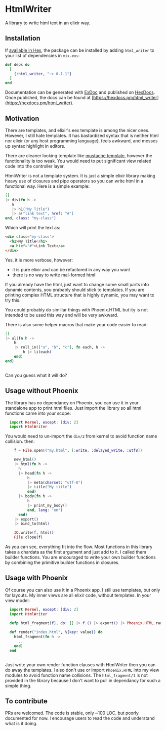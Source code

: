 # HtmlWriter

A library to write html text in an elixir way.

## Installation

If [available in Hex](https://hex.pm/docs/publish), the package can be installed
by adding `html_writer` to your list of dependencies in `mix.exs`:

```elixir
def deps do
  [
    {:html_writer, "~> 0.1.1"}
  ]
end
```

Documentation can be generated with [ExDoc](https://github.com/elixir-lang/ex_doc)
and published on [HexDocs](https://hexdocs.pm). Once published, the docs can
be found at [https://hexdocs.pm/html_writer](https://hexdocs.pm/html_writer).

## Motivation

There are templates, and elixir's eex template is among the nicer ones. However, I still hate templates. It has bastardized syntax that is neither html nor elixir (or any host programming language), feels awkward, and messes up syntax highlight in editors.

There are cleaner looking template like [mustache template](https://mustache.github.io/), however the functionality is too weak. You would need to put significant view related code into the controller layer. 

HtmlWriter is not a template system. It is just a simple elixir library making heavy use of closures and pipe operators so you can write html in a functional way. Here is a simple example:

```elixir
[]
|> div(fn h ->
   h
   |> h1("My Title")
   |> a("link text", href: "#")
end, class: "my-class")
```

Which will print the text as:

```html
<div class="my-class">
  <h1>My Title</h1>
  <a htef="#">Link Text</a>
</div>
```

Yes, it is more verbose, however:

 * it is pure elixir and can be refactored in any way you want 
 * there is no way to write mal-formed html

If you already have the html, just want to change some small parts into dynamic contents, you prabably should stick to templates. If you are printing complex HTML structure that is highly dynamic, you may want to try this.

You could probably do similiar things with Phoenix.HTML but ity is not intended to be used this way and will be very awkward. 

There is also some helper macros that make your code easier to read:

```elixir
[]
|> ul(fn h ->
	h
	|> roll_in(["a", "b", "c"], fn each, h ->
		h |> li(each)
	end)
end)
	
```
Can you guess what it will do?

## Usage without Phoenix

The library has no dependancy on Phoenix, you can use it in your standalone app to print html files. Just import the library so all html functions came into your scope:

```elixir
  import Kernel, except: [div: 2]
  import HtmlWriter
```

You would need to un-import the `div/2` from kernel to avoid function name collision. then:

```elixir
    f = File.open!("my.html", [:write, :delayed_write, :utf8])

	new_html()
    |> html(fn h ->
      h
      |> head(fn h ->
		  h
		  |> meta(charset: "utf-8")
		  |> title("My title")
		  end)
      |> body(fn h ->
		  h
		  |> print_my_body()
		  end, lang: "en")
	  end)
    |> export()
	|> bind_to(html)

	IO.write(f, html))
    File.close(f)
```

As you can see, everything fit into the flow. Most functions in this library takes a chardata as the first argument and just add to it. I called them builder functions. You are encouraged to write your own builder functions by combining the primitive builder functions in closures.

## Usage with Phoenix

Of course you can also use it in a Phoenix app. I still use templates, but only for layouts. My inner views are all elixir code, without templates. In your view model:

```elixir
  import Kernel, except: [div: 2]
  import HtmlWriter

  defp html_fragment(f), do: [] |> f.() |> export() |> Phoenix.HTML.raw()
  
  def render("index.html", %{key: value}) do
    html_fragment(fn h ->
	  ...
    end)
  end
  
```

Just write your own render function clauses with HtmlWriter then you can do away the templates. I also don't use or import `Phoenix.HTML` into my view modules to avoid function name collisions.  The `html_fragment/1` is not provided in the library because I don't want to pull in dependancy for such a simple thing. 

## To contribute

PRs are welcomed. The code is stable, only ~100 LOC, but poorly documented for now. I encourage users to read the code and understand what is it doing. 
